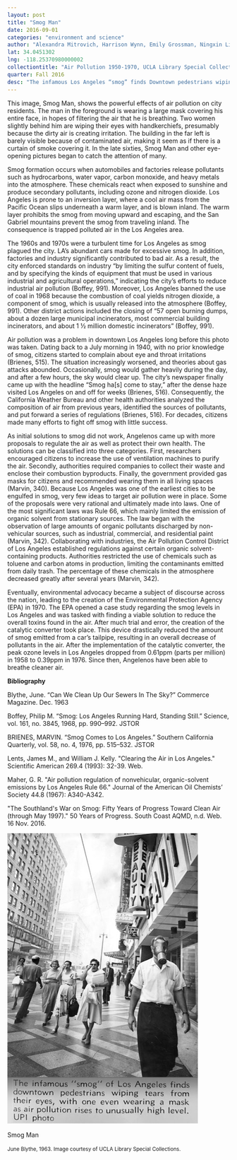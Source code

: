 ```yaml
---
layout: post
title: "Smog Man"
date: 2016-09-01
categories: "environment and science"
author: "Alexandra Mitrovich, Harrison Wynn, Emily Grossman, Ningxin Li, Brandon Goenawan"
lat: 34.0451302
lng: -118.25370980000002
collectiontitle: "Air Pollution 1950-1970, UCLA Library Special Collections"
quarter: Fall 2016
desc: "The infamous Los Angeles “smog” finds Downtown pedestrians wiping tears from their eyes, with one man even wearing a mask to combat the high air pollution levels."
---
```

This image, Smog Man, shows the powerful effects of air pollution on city residents. The man in the foreground is wearing a large mask covering his entire face, in hopes of filtering the air that he is breathing. Two women slightly behind him are wiping their eyes with handkerchiefs, presumably because the dirty air is creating irritation. The building in the far left is barely visible because of contaminated air, making it seem as if there is a curtain of smoke covering it. In the late sixties, Smog Man and other eye-opening pictures began to catch the attention of many.

Smog formation occurs when automobiles and factories release pollutants such as hydrocarbons, water vapor, carbon monoxide, and heavy metals into the atmosphere. These chemicals react when exposed to sunshine and produce secondary pollutants, including ozone and nitrogen dioxide. Los Angeles is prone to an inversion layer, where a cool air mass from the Pacific Ocean slips underneath a warm layer, and is blown inland. The warm layer prohibits the smog from moving upward and escaping, and the San Gabriel mountains prevent the smog from traveling inland. The consequence is trapped polluted air in the Los Angeles area.

The 1960s and 1970s were a turbulent time for Los Angeles as smog plagued the city. LA’s abundant cars made for excessive smog. In addition, factories and industry significantly contributed to bad air.  As a result, the city enforced standards on industry “by limiting the sulfur content of fuels, and by specifying the kinds of equipment that must be used in various industrial and agricultural operations,” indicating the city’s efforts to reduce industrial air pollution (Boffey, 991). Moreover, Los Angeles banned the use of coal in 1968 because the combustion of coal yields nitrogen dioxide, a component of smog, which is usually released into the atmosphere (Boffey, 991). Other district actions included the closing of “57 open burning dumps, about a dozen large municipal incinerators, most commercial building incinerators, and about 1 ½ million domestic incinerators” (Boffey, 991).

Air pollution was a problem in downtown Los Angeles long before this photo was taken. Dating back to a July morning in 1940, with no prior knowledge of smog, citizens started to complain about eye and throat irritations (Brienes, 515). The situation increasingly worsened, and theories about gas attacks abounded. Occasionally, smog would gather heavily during the day, and after a few hours, the sky would clear up. The city’s newspaper finally came up with the headline “Smog ha[s] come to stay,” after the dense haze visited Los Angeles on and off for weeks (Brienes, 516). Consequently, the California Weather Bureau and other health authorities analyzed the composition of air from previous years, identified the sources of pollutants, and put forward a series of regulations (Brienes, 516). For decades, citizens made many efforts to fight off smog with little success.

As initial solutions to smog did not work, Angelenos came up with more proposals to regulate the air as well as protect their own health. The solutions can be classified into three categories. First, researchers encouraged citizens to increase the use of ventilation machines to purify the air. Secondly, authorities required companies to collect their waste and enclose their combustion byproducts. Finally, the government provided gas masks for citizens and recommended wearing them in all living spaces (Marvin, 340). Because Los Angeles was one of the earliest cities to be engulfed in smog, very few ideas to target air pollution were in place. Some of the proposals were very rational and ultimately made into laws. One of the most significant laws was Rule 66, which mainly limited the emission of organic solvent from stationary sources. The law began with the observation of large amounts of organic pollutants discharged by non-vehicular sources, such as industrial, commercial, and residential paint (Marvin, 342). Collaborating with industries, the Air Pollution Control District of Los Angeles established regulations against certain organic solvent-containing products. Authorities restricted the use of chemicals such as toluene and carbon atoms in production, limiting the contaminants emitted from daily trash. The percentage of these chemicals in the atmosphere decreased greatly after several years (Marvin, 342).

Eventually, environmental advocacy became a subject of discourse across the nation, leading to the creation of the Environmental Protection Agency (EPA) in 1970. The EPA opened a case study regarding the smog levels in Los Angeles and was tasked with finding a viable solution to reduce the overall toxins found in the air. After much trial and error, the creation of the catalytic converter took place. This device drastically reduced the amount of smog emitted from a car’s tailpipe, resulting in an overall decrease of pollutants in the air. After the implementation of the catalytic converter, the peak ozone levels in Los Angeles dropped from 0.61ppm (parts per million) in 1958 to 0.39ppm in 1976. Since then, Angelenos have been able to breathe cleaner air.


**Bibliography**

Blythe, June. “Can We Clean Up Our Sewers In The Sky?” Commerce Magazine. Dec. 1963

Boffey, Philip M. “Smog: Los Angeles Running Hard, Standing Still.” Science, vol. 161, no. 3845, 1968, pp. 990–992. <ref target="http://www.jstor.org/stable/1725646" type="url"> JSTOR </ref> 

BRIENES, MARVIN. “Smog Comes to Los Angeles.” Southern California Quarterly, vol. 58, no. 4, 1976, pp. 515–532. <ref target="http://www.jstor.org/stable/41170674" type="url"> JSTOR </ref> 

Lents, James M., and William J. Kelly. &quot;Clearing the Air in Los Angeles.&quot; Scientific American 269.4 (1993): 32-39. Web.

Maher, G. R. &quot;Air pollution regulation of nonvehicular, organic-solvent emissions by Los Angeles Rule 66.&quot; Journal of the American Oil Chemists’ Society 44.8 (1967): A340-A342.

&quot;The Southland's War on Smog:  Fifty Years of Progress Toward Clean Air (through May 1997).&quot; 50 Years of Progress. South Coast AQMD, n.d. Web. 16 Nov. 2016.


<img src='../images/smog_man.jpg' alt='The infamous Los Angeles “smog” finds Downtown pedestrians wiping tears from their eyes, with one man even wearing a mask to combat the high air pollution levels.'>
<figcaption><p>Smog Man</p><p><small>June Blythe, 1963. Image courtesy of UCLA Library Special Collections.</small></p>
